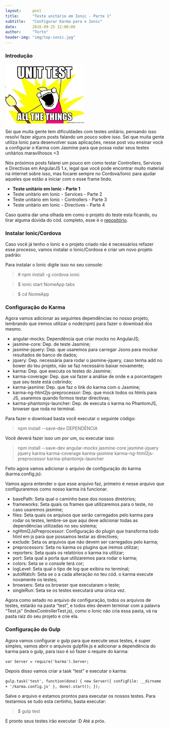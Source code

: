 ```yaml
---
layout:     post
title:      "Teste unitário em Ionic - Parte 1"
subtitle:   "Configurar Karma para o Ionic"
date:       2016-09-25 12:00:00
author:     "Torto"
header-img: "img/top-ionic.jpg"
---
```

### Introdução

<img src="/img/unit-test.jpg" style="margin: 0 auto;" width="250">



Sei que muita gente tem dificuldades com testes unitário, pensando isso resolvi fazer alguns posts falando um pouco sobre isso. Sei que muita gente utiliza Ionic para desenvolver suas aplicações, nesse post vou ensinar você a configurar o Karma com Jasmine para que possa rodar seus testes unitários maravilhosos <3

Nós próximos posts falarei um pouco em como testar Controllers, Services e Directivas em AngularJS 1.x, legal que você pode encontrar muito material na internet sobre isso, mas focarei sempre no Cordova/Ionic para ajudar aqueles que estão a iniciar com o esse frame lindo.

- **Teste unitário em Ionic - Parte 1**
- Teste unitário em Ionic - Services - Parte 2
- Teste unitário em Ionic - Controllers - Parte 3
- Teste unitário em Ionic - Directives - Parte 4

Caso queira dar uma olhada em como o projeto do teste esta ficando, ou tirar alguma dúvida do cód. completo, esse é o [repositório](https://github.com/torto/unit-test-ionic).

### Instalar Ionic/Cordova

Caso você já tenho o Ionic e o projeto criado não é necessários refazer esse processo, vamos instalar o Ionic/Cordova e criar um novo projeto padrão:

Para instalar o Ionic digite isso no seu console:

> \# npm install -g cordova ionic

> $ ionic start NomeApp tabs

> $ cd NomeApp

### Configuração do Karma

Agora vamos adicionar as seguintes dependências no nosso projeto, lembrando que iremos utilizar o node(npm) para fazer o download dos mesmo.

* angular-mocks: Dependência que criar mocks no AngularJS;
* jasmine-core: Dep. de teste Jasmine;
* jasmine-jquery: Dep. que usaremos para carregar Jsons para mockar resultados de banco de dados;
* jquery: Dep. necessária para rodar o jasmine-jquery, caso tenha add no bower do teu projeto, não se faz necessário baixar novamente;
* karma: Dep. que executa os testes do Jasmine;
* karma-coverage: Dep. que vai fazer a análise de onde e a porcentagem que seu teste está cobrindo;
* karma-jasmine: Dep. que faz o link do karma com o Jasmine;
* karma-ng-html2js-preprocessor: Dep. que mock todos os htmls para JS, usaremos quando formos testar directivas;
* karma-phantomjs-launcher: Dep. de executa o karma no PhantomJS, browser que roda no terminal.

Para fazer o download basta você executar o seguinte código:

> npm install --save-dev DEPENDÊNCIA

Você deverá fazer isso um por um, ou executar isso:

> npm install --save-dev  angular-mocks jasmine-core jasmine-jquery jquery karma karma-coverage karma-jasmine karma-ng-html2js-preprocessor karma-phantomjs-launcher

Feito agora vamos adicionar o arquivo de configuração do karma (karma.config.js):

<script src="//pastebin.com/embed_js/N4RutJne"></script>

Vamos agora entender o que esse arquivo faz, primeiro é nesse arquivo que configuraremos como nosso karma irá funcionar.

* basePath:  Seta qual o caminho base dos nossos diretórios;
* frameworks: Seta quais os frames que utilizaremos para o teste, no caso usaremos jasmine;
* files: Seta quais os arquivos que serão carregados pelo karma para rodar os testes, lembre-se que aqui deve adicionar todas as dependências utilizadas no seu sistema;
* ngHtml2JsPreprocessor: Configuração do plugin que transforma todo html em js para que possamos testar as directives;
* exclude: Seta os arquivos que não devem ser carregados pelo karma;
* preprocessors: Seta no karma os plugins que iremos utilizar;
* reporters: Seta quais os relatórios o karma ira utilizar;
* port: Seta qual a porta que utilizaremos para rodar o karma;
* colors: Seta se o console terá cor;
* logLevel: Seta qual o tipo de log que exibira no terminal;
* autoWatch: Seta se o a cada alteração no teu cód. o karma execute novamente os testes;
* browsers: Seta os browser que executaram o teste;
* singleRun: Seta se os testes executará uma única vez.

Agora como setado no arquivo de configuração, todos os arquivos de testes, estarão na pasta “test”, e todos eles devem terminar com a palavra “Test.js” (IndexControllerTest.js), como o Ionic não cria essa pasta, vá na pasta raiz do seu projeto e crie ela.

### Configuração do Gulp

Agora vamos configurar o gulp para que execute seus testes, é super simples, vamos abrir o arquivos gulpfile.js e adicionar a dependência do karma para o gulp, para isso é só fazer o require do karma:

`var Server = require('karma').Server;`

Depois disso vamos criar a task “test” e executar o karma:

`gulp.task('test', function(done) {
  new Server({
    configFile: __dirname + '/karma.config.js'
  }, done).start();
});`

Salve o arquivo e estamos prontos para executar os nossos testes. Para testarmos se tudo esta certinho, basta executar:

> $ gulp test

E pronto seus testes irão executar :D Até a próx.
